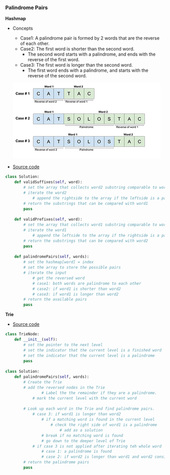 ### Palindrome Pairs
**Hashmap**
- Concepts
    - Case1: A palindrome pair is formed by 2 words that are the reverse of each other.
    - Case2: The first word is shorter than the second word. 
        - The second word starts with a palindrome, and ends with the reverse of the first word.
    - Case3: The first word is longer than the second word.
        - The first word ends with a palindrome, and starts with the reverse of the second word.
       
    ![hashmap](images/Hashmap.png)
- [Source code](source/Hashmap.py)
```python
class Solution:
    def validSuffixes(self, word):
        # set the array that collects word2 substring comparable to word1
        # iterate the word2
            # append the rightside to the array if the leftside is a palindrome
        # return the substrings that can be compared with word1
        pass
    
    def validPrefixes(self, word):
        # set the array that collects word1 substring comparable to word2
        # iterate the word1
            # append the leftside to the array if the rightside is a palindrome
        # return the substrings that can be compared with word2
        pass

    def palindromePairs(self, words):
        # set the hashmap[word] = index
        # set the array to store the possible pairs
        # iterate the input
            # get the reversed word
            # case1: both words are palindrome to each other                    
            # case2: if word1 is shorter than word2         
            # case3: if word1 is longer than word2        
        # return the available pairs
        pass
```

**Trie**
- [Source code](source/Trie.py)
```python
class TrieNode:
    def __init__(self):
        # set the pointer to the next level
        # set the indicator that the current level is a finished word
        # set the indicator that the current level is a palindrome
        pass

class Solution:
    def palindromePairs(self, words):
        # Create the Trie
        # add the reversed nodes in the Trie
                # Label the the remainder if they are a palindrome.
            # mark the current level with the current word

        # Look up each word in the Trie and find palindrome pairs.
            # case 3: if word1 is longer than word2
                # if a matching word is found in the current level
                    # check the right side of word1 is a palindrome
                        # add as a solution
                # break if no matching word is found
                # go down to the deeper level of Trie
            # if case 3 is not applied after iterating teh whole word
                # case 1: a palindrome is found
                # case 2: if word2 is longer than word1 and word2 consists a palindrome
        # return the palindrome pairs
        pass
```
